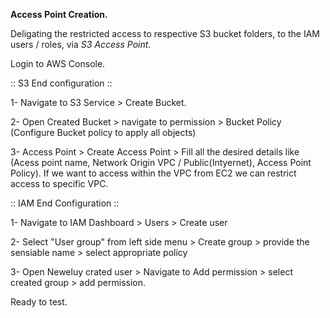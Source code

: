 **Access Point Creation.**


Deligating the restricted access to respective S3 bucket folders, to the IAM users / roles, via _S3 Access Point_.

Login to AWS Console.

:: S3 End configuration ::

1- Navigate to S3 Service > Create Bucket.

2- Open Created Bucket > navigate to permission > Bucket Policy (Configure Bucket policy to apply all objects)

3- Access Point > Create Access Point > Fill all the desired details like (Acess point name, Network Origin VPC / Public(Intyernet), Access Point Policy). If we want to access within the VPC from EC2 we can restrict access to specific VPC.

:: IAM End Configuration ::

1- Navigate to IAM Dashboard > Users > Create user

2- Select "User group" from left side menu > Create group > provide the sensiable name > select appropriate policy

3- Open Neweluy crated user > Navigate to Add permission > select created group > add permission.

Ready to test.  
